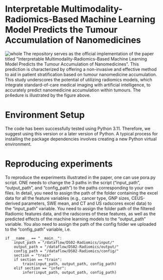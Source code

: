 # Interpretable Multimodality-Radiomics-Based Machine Learning Model Predicts the Tumour Accumulation of Nanomedicines
![whole](https://github.com/user-attachments/assets/0e51b252-9da7-48b0-883a-8036f4ea8f2e)
The repository serves as the official implementation of the paper titled "Interpretable Multimodality-Radiomics-Based Machine Learning Model Predicts the Tumour Accumulation of Nanomedicines". This prediction is characterized by offering a non-invasive and effective method to aid in patient stratification based on tumour nanomedicine accumulation. This study underscores the potential of utilizing radiomics models, which integrate standard-of-care medical imaging with artificial intelligence, to accurately predict nanomedicine accumulation within tumours. The pr4edure is illustrated by the figure above. 
# Environment Setup
The code has been successfully tested using Python 3.11. Therefore, we suggest using this version or a later version of Python. A typical process for installing the package dependencies involves creating a new Python virtual environment.
# Reproducing experiments
To reproduce the experiments illustrated in the paper, one can use pora.py script. ONE needs to change the 3 paths in the script (“input_path”, “output_path”, and “config_path”) to the paths corresponding to your own files. In detail, you need to assign the path of the folder containing the excel data for all the feature variables (e.g., cancer type, GNP sizes, CEUS-derived parameters, SWE mean, and CT and US radscores excel data) to the “input_path” variable. You need to assign the folder path of the filtered Radiomic features data, and the radscores of these features, as well as the predicted effects of the machine learning models to the “output_path” variable. You also need to assign the path of the config folder we uploaded to the “config_path” variable, i.e.
```
if __name__ == "__main__":
    input_path = "/dataflow/DS02-Radiomics/input/"
    output_path = "/dataflow/DS02-Radiomics/output/"
    config_path = "/dataflow/DS02-Radiomics/config/"
    section = "train"
    if section == "train":
        train(input_path, output_path, config_path)
    elif section == "infer":
        infer(input_path, output_path, config_path)
```
